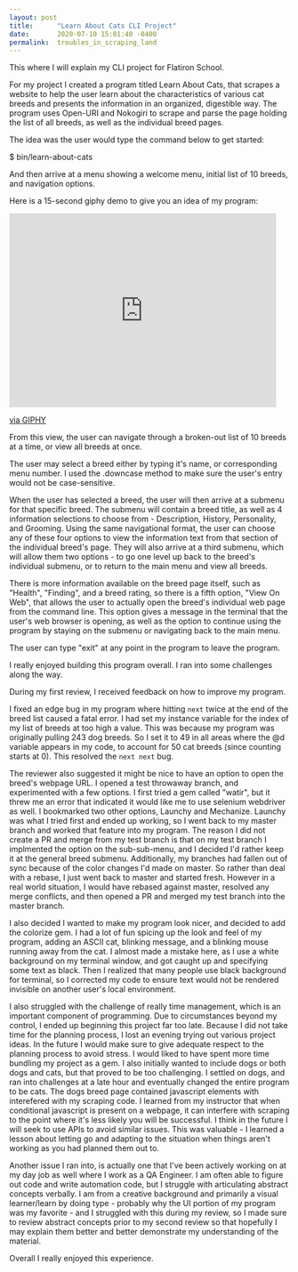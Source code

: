 ```yaml
---
layout: post
title:      "Learn About Cats CLI Project"
date:       2020-07-10 15:01:40 -0400
permalink:  troubles_in_scraping_land
---
```




This where I will explain my CLI project for Flatiron School.

For my project I created a program titled Learn About Cats, that scrapes a website to help the user learn about the characteristics of various cat breeds and presents the information in an organized, digestible way.  The program uses Open-URI and Nokogiri to scrape and parse the page holding the list of all breeds, as well as the individual breed pages.

The idea was the user would type the command below to get started:

$ bin/learn-about-cats

And then arrive at a menu showing a welcome menu, initial list of 10 breeds, and navigation options.

Here is a 15-second giphy demo to give you an idea of my program:

<iframe src="https://giphy.com/embed/dry8LD0cbTS5B2HKZm" width="480" height="349" frameBorder="0" class="giphy-embed" allowFullScreen></iframe><p><a href="https://giphy.com/gifs/dry8LD0cbTS5B2HKZm">via GIPHY</a></p>

From this view, the user can navigate through a broken-out list of 10 breeds at a time, or view all breeds at once.

The user may select a breed either by typing it's name, or corresponding menu number.  I used the .downcase method to make sure the user's entry would not be case-sensitive.

When the user has selected a breed, the user will then arrive at a submenu for that specific breed.  The submenu will contain a breed title, as well as 4 information selections to choose from - Description, History, Personality, and Grooming. Using the same navigational format, the user can choose any of these four options to view the information text from that section of the individual breed's page.  They will also arrive at a third submenu, which will allow them two options - to go one level up back to the breed's individual submenu, or to return to the main menu and view all breeds.

There is more information available on the breed page itself, such as "Health", "Finding", and a breed rating, so there is a fifth option, "View On Web", that allows the user to actually open the breed's individual web page from the command line.  This option gives a message in the terminal that the user's web browser is opening, as well as the option to continue using the program by staying on the submenu or navigating back to the main menu.

The user can type "exit" at any point in the program to leave the program.

I really enjoyed building this program overall.  I ran into some challenges along the way.  

During my first review, I received feedback on how to improve my program.  

I fixed an edge bug in my program where hitting `next` twice at the end of the breed list caused a fatal error.  I had set my instance variable for the index of my list of breeds at too high a value.  This was because my program was originally pulling 243 dog breeds.  So I set it to 49 in all areas where the @d variable appears in my code, to account for 50 cat breeds (since counting starts at 0).  This resolved the `next next` bug.

The reviewer also suggested it might be nice to have an option to open the breed's webpage URL.
I opened a test throwaway branch, and experimented with a few options.  I first tried a gem called "watir", but it threw me an error that indicated it would like me to use selenium webdriver as well. I bookmarked two other options, Launchy and Mechanize.  Launchy was what I tried first and ended up working, so I went back to my master branch and worked that feature into my program.  The reason I did not create a PR and merge from my test branch is that on my test branch I implmented the option on the sub-sub-menu, and I decided I'd rather keep it at the general breed submenu. Additionally, my branches had fallen out of sync because of the color changes I'd made on master. So rather than deal with a rebase, I just went back to master and started fresh.  However in a real world situation, I would have rebased against master, resolved any merge conflicts, and then opened a PR and merged my test branch into the master branch.

I also decided I wanted to make my program look nicer, and decided to add the colorize gem.  I had a lot of fun spicing up the look and feel of my program, adding an ASCII cat, blinking message, and a blinking mouse running away from the cat.  I almost made a mistake here, as I use a white background on my terminal window, and got caught up and specifying some text as black.  Then I realized that many people use black background for terminal, so I corrected my code to ensure text would not be rendered invisible on another user's local environment.

I also struggled with the challenge of really time management, which is an important component of programming.  Due to circumstances beyond my control, I ended up beginning this project far too late. Because I did not take time for the planning process, I lost an evening trying out various project ideas.  In the future I would make sure to give adequate respect to the planning process to avoid stress.  I would liked to have spent more time bundling my project as a gem.  I also initially wanted to include dogs or both dogs and cats, but that proved to be too challenging.  I settled on dogs, and ran into challenges at a late hour and eventually changed the entire program to be cats.  The dogs breed page contained javascript elements with interefered with my scraping code.  I learned from my instructor that when conditional javascript is present on a webpage, it can interfere with scraping to the point where it's less likely you will be successful.  I think in the future I will seek to use APIs to avoid similar issues.  This was valuable - I learned a lesson about letting go and adapting to the situation when things aren't working as you had planned them out to.


Another issue I ran into, is actually one that I've been actively working on at my day job as well where I work as a QA Engineer.  I am often able to figure out code and write automation code, but I struggle with articulating abstract concepts verbally.  I am from a creative background and primarily a visual learner/learn by doing type - probably why the UI portion of my program was my favorite - and I struggled with this during my review, so I made sure to review abstract concepts prior to my second review so that hopefully I may explain them better and better demonstrate my understanding of the material.

Overall I really enjoyed this experience. 





















